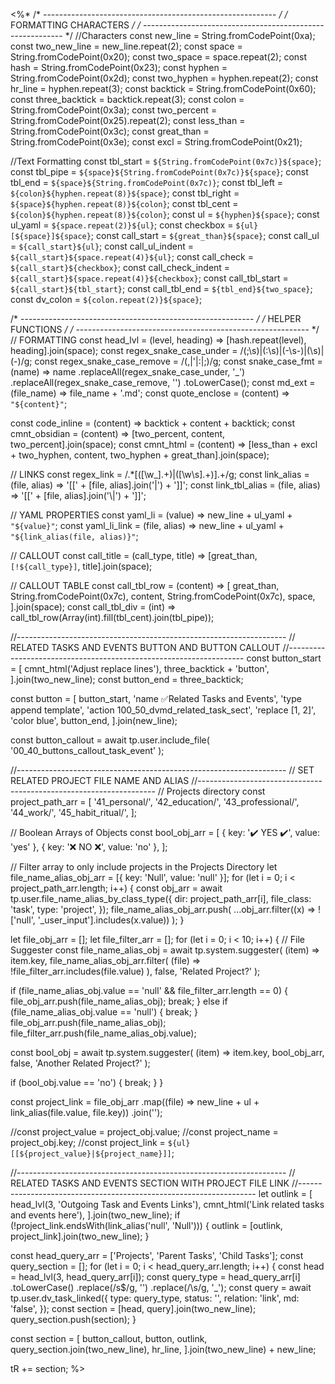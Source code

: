 <%*
/* ---------------------------------------------------------- */
/*                    FORMATTING CHARACTERS                   */
/* ---------------------------------------------------------- */
//Characters
const new_line = String.fromCodePoint(0xa);
const two_new_line = new_line.repeat(2);
const space = String.fromCodePoint(0x20);
const two_space = space.repeat(2);
const hash = String.fromCodePoint(0x23);
const hyphen = String.fromCodePoint(0x2d);
const two_hyphen = hyphen.repeat(2);
const hr_line = hyphen.repeat(3);
const backtick = String.fromCodePoint(0x60);
const three_backtick = backtick.repeat(3);
const colon = String.fromCodePoint(0x3a);
const two_percent = String.fromCodePoint(0x25).repeat(2);
const less_than = String.fromCodePoint(0x3c);
const great_than = String.fromCodePoint(0x3e);
const excl = String.fromCodePoint(0x21);

//Text Formatting
const tbl_start = `${String.fromCodePoint(0x7c)}${space}`;
const tbl_pipe = `${space}${String.fromCodePoint(0x7c)}${space}`;
const tbl_end = `${space}${String.fromCodePoint(0x7c)}`;
const tbl_left = `${colon}${hyphen.repeat(8)}${space}`;
const tbl_right = `${space}${hyphen.repeat(8)}${colon}`;
const tbl_cent = `${colon}${hyphen.repeat(8)}${colon}`;
const ul = `${hyphen}${space}`;
const ul_yaml = `${space.repeat(2)}${ul}`;
const checkbox = `${ul}[${space}]${space}`;
const call_start = `${great_than}${space}`;
const call_ul = `${call_start}${ul}`;
const call_ul_indent = `${call_start}${space.repeat(4)}${ul}`;
const call_check = `${call_start}${checkbox}`;
const call_check_indent = `${call_start}${space.repeat(4)}${checkbox}`;
const call_tbl_start = `${call_start}${tbl_start}`;
const call_tbl_end = `${tbl_end}${two_space}`;
const dv_colon = `${colon.repeat(2)}${space}`;

/* ---------------------------------------------------------- */
/*                      HELPER FUNCTIONS                      */
/* ---------------------------------------------------------- */
// FORMATTING
const head_lvl = (level, heading) => [hash.repeat(level), heading].join(space);
const regex_snake_case_under = /(;\s)|(:\s)|(\-\s\-)|(\s)|(\-)/g;
const regex_snake_case_remove = /(,|'|:|;)/g;
const snake_case_fmt = (name) =>
  name
    .replaceAll(regex_snake_case_under, '_')
    .replaceAll(regex_snake_case_remove, '')
    .toLowerCase();
const md_ext = (file_name) => file_name + '.md';
const quote_enclose = (content) => `"${content}"`;

const code_inline = (content) => backtick + content + backtick;
const cmnt_obsidian = (content) =>
  [two_percent, content, two_percent].join(space);
const cmnt_html = (content) =>
  [less_than + excl + two_hyphen, content, two_hyphen + great_than].join(space);

// LINKS
const regex_link = /.*\[([\w_].+)\|([\w\s].+)\].+/g;
const link_alias = (file, alias) => '[[' + [file, alias].join('|') + ']]';
const link_tbl_alias = (file, alias) => '[[' + [file, alias].join('\\|') + ']]';

// YAML PROPERTIES
const yaml_li = (value) => new_line + ul_yaml + `"${value}"`;
const yaml_li_link = (file, alias) =>
  new_line + ul_yaml + `"${link_alias(file, alias)}"`;

// CALLOUT
const call_title = (call_type, title) =>
  [great_than, `[!${call_type}]`, title].join(space);

// CALLOUT TABLE
const call_tbl_row = (content) =>
  [
    great_than,
    String.fromCodePoint(0x7c),
    content,
    String.fromCodePoint(0x7c),
    space,
  ].join(space);
const call_tbl_div = (int) =>
  call_tbl_row(Array(int).fill(tbl_cent).join(tbl_pipe));

//-------------------------------------------------------------------
// RELATED TASKS AND EVENTS BUTTON AND BUTTON CALLOUT
//-------------------------------------------------------------------
const button_start = [
  cmnt_html('Adjust replace lines'),
  three_backtick + 'button',
].join(two_new_line);
const button_end = three_backtick;

const button = [
  button_start,
  'name ✅Related Tasks and Events',
  'type append template',
  'action 100_50_dvmd_related_task_sect',
  'replace [1, 2]',
  'color blue',
  button_end,
].join(new_line);

const button_callout = await tp.user.include_file(
  '00_40_buttons_callout_task_event'
);

//-------------------------------------------------------------------
// SET RELATED PROJECT FILE NAME AND ALIAS
//-------------------------------------------------------------------
// Projects directory
const project_path_arr = [
  '41_personal/',
  '42_education/',
  '43_professional/',
  '44_work/',
  '45_habit_ritual/',
];

// Boolean Arrays of Objects
const bool_obj_arr = [
  { key: '✔️ YES ✔️', value: 'yes' },
  { key: '❌ NO ❌', value: 'no' },
];

// Filter array to only include projects in the Projects Directory
let file_name_alias_obj_arr = [{ key: 'Null', value: 'null' }];
for (let i = 0; i < project_path_arr.length; i++) {
  const obj_arr = await tp.user.file_name_alias_by_class_type({
    dir: project_path_arr[i],
    file_class: 'task',
    type: 'project',
  });
  file_name_alias_obj_arr.push(
    ...obj_arr.filter((x) => !['null', '_user_input'].includes(x.value))
  );
}

let file_obj_arr = [];
let file_filter_arr = [];
for (let i = 0; i < 10; i++) {
  // File Suggester
  const file_name_alias_obj = await tp.system.suggester(
    (item) => item.key,
    file_name_alias_obj_arr.filter(
      (file) => !file_filter_arr.includes(file.value)
    ),
    false,
    'Related Project?'
  );

  if (file_name_alias_obj.value == 'null' && file_filter_arr.length == 0) {
    file_obj_arr.push(file_name_alias_obj);
    break;
  } else if (file_name_alias_obj.value == 'null') {
    break;
  }
  file_obj_arr.push(file_name_alias_obj);
  file_filter_arr.push(file_name_alias_obj.value);

  const bool_obj = await tp.system.suggester(
    (item) => item.key,
    bool_obj_arr,
    false,
    'Another Related Project?'
  );

  if (bool_obj.value == 'no') {
    break;
  }
}

const project_link = file_obj_arr
  .map((file) => new_line + ul + link_alias(file.value, file.key))
  .join('');

//const project_value = project_obj.value;
//const project_name = project_obj.key;
//const project_link = `${ul}[[${project_value}|${project_name}]]`;

//-------------------------------------------------------------------
// RELATED TASKS AND EVENTS SECTION WITH PROJECT FILE LINK
//-------------------------------------------------------------------
let outlink = [
  head_lvl(3, 'Outgoing Task and Events Links'),
  cmnt_html('Link related tasks and events here'),
].join(two_new_line);
if (!project_link.endsWith(link_alias('null', 'Null'))) {
  outlink = [outlink, project_link].join(two_new_line);
}

const head_query_arr = ['Projects', 'Parent Tasks', 'Child Tasks'];
const query_section = [];
for (let i = 0; i < head_query_arr.length; i++) {
  const head = head_lvl(3, head_query_arr[i]);
  const query_type = head_query_arr[i]
    .toLowerCase()
    .replace(/s$/g, '')
    .replace(/\s/g, '_');
  const query = await tp.user.dv_task_linked({
    type: query_type,
    status: '',
    relation: 'link',
    md: 'false',
  });
  const section = [head, query].join(two_new_line);
  query_section.push(section);
}

const section =
  [
    button_callout,
    button,
    outlink,
    query_section.join(two_new_line),
    hr_line,
  ].join(two_new_line) + new_line;

tR += section;
%>
